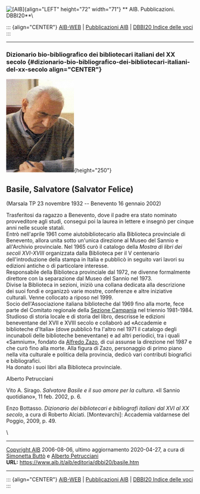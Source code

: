 ![\[AIB\]](/aib/wi/aibv72.gif){align="LEFT" height="72" width="71"}
** AIB. Pubblicazioni. DBBI20**\

::: {align="CENTER"}
[AIB-WEB](/) \| [Pubblicazioni AIB](/pubblicazioni/) \| [DBBI20 Indice
delle voci](dbbi20.htm)
:::

------------------------------------------------------------------------

### Dizionario bio-bibliografico dei bibliotecari italiani del XX secolo {#dizionario-bio-bibliografico-dei-bibliotecari-italiani-del-xx-secolo align="CENTER"}

![\[Ritratto\]](basile.jpg){height="250"}

## Basile, Salvatore (Salvator Felice)

(Marsala TP 23 novembre 1932 -- Benevento 16 gennaio 2002)

Trasferitosi da ragazzo a Benevento, dove il padre era stato nominato
provveditore agli studi, conseguì poi la laurea in lettere e insegnò per
cinque anni nelle scuole statali.\
Entrò nell\'aprile 1961 come aiutobibliotecario alla Biblioteca
provinciale di Benevento, allora unita sotto un\'unica direzione al
Museo del Sannio e all\'Archivio provinciale. Nel 1965 curò il catalogo
della *Mostra di libri dei secoli XVI-XVIII* organizzata dalla
Biblioteca per il V centenario dell\'introduzione della stampa in Italia
e pubblicò in seguito vari lavori su edizioni antiche o di particolare
interesse.\
Responsabile della Biblioteca provinciale dal 1972, ne divenne
formalmente direttore con la separazione dal Museo del Sannio nel 1973.\
Divise la Biblioteca in sezioni, iniziò una collana dedicata alla
descrizione dei suoi fondi e organizzò varie mostre, conferenze e altre
iniziative culturali. Venne collocato a riposo nel 1999.\
Socio dell\'Associazione italiana biblioteche dal 1969 fino alla morte,
fece parte del Comitato regionale della [Sezione
Campania](/aib/stor/sezioni/cam.htm) nel triennio 1981-1984.\
Studioso di storia locale e di storia del libro, descrisse le edizioni
beneventane del XVII e XVIII secolo e collaborò ad «Accademie e
biblioteche d\'Italia» (dove pubblicò fra l\'altro nel 1971 il catalogo
degli incunaboli delle biblioteche beneventane) e ad altri periodici,
tra i quali «Samnium», fondato da [Alfredo Zazo](zazo.htm), di cui
assunse la direzione nel 1987 e che curò fino alla morte. Alla figura di
Zazo, personaggio di primo piano nella vita culturale e politica della
provincia, dedicò vari contributi biografici e bibliografici.\
Ha donato i suoi libri alla Biblioteca provinciale.

Alberto Petrucciani

Vito A. Sirago. *Salvatore Basile e il suo amore per la cultura*. «Il
Sannio quotidiano», 11 feb. 2002, p. 6.

Enzo Bottasso. *Dizionario dei bibliotecari e bibliografi italiani dal
XVI al XX secolo*, a cura di Roberto Alciati. \[Montevarchi\]: Accademia
valdarnese del Poggio, 2009, p. 49.

\

------------------------------------------------------------------------

[Copyright AIB](/su-questo-sito/dichiarazione-di-copyright-aib-web/)
2006-08-06, ultimo aggiornamento 2020-04-27, a cura di [Simonetta
Buttò](/aib/redazione3.htm) e [Alberto
Petrucciani](/su-questo-sito/redazione-aib-web/)\
**URL:** https://www.aib.it/aib/editoria/dbbi20/basile.htm

------------------------------------------------------------------------

::: {align="CENTER"}
[AIB-WEB](/) \| [Pubblicazioni AIB](/pubblicazioni/) \| [DBBI20 Indice
delle voci](dbbi20.htm)
:::
